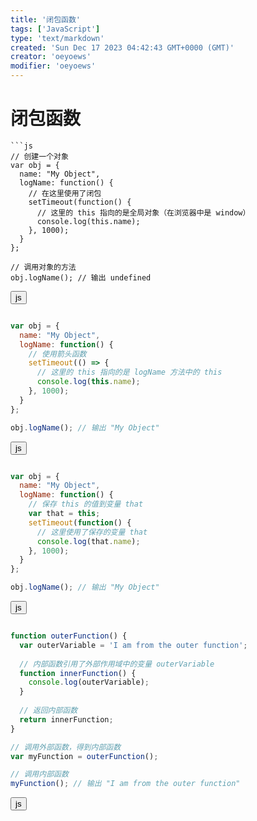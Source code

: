 ```yaml
---
title: '闭包函数'
tags: ['JavaScript']
type: 'text/markdown'
created: 'Sun Dec 17 2023 04:42:43 GMT+0000 (GMT)'
creator: 'oeyoews'
modifier: 'oeyoews'
---
```


# 闭包函数

```
```js
// 创建一个对象
var obj = {
  name: "My Object",
  logName: function() {
    // 在这里使用了闭包
    setTimeout(function() {
      // 这里的 this 指向的是全局对象（在浏览器中是 window）
      console.log(this.name);
    }, 1000);
  }
};

// 调用对象的方法
obj.logName(); // 输出 undefined
```

<button>js</button>
```

```
```js
var obj = {
  name: "My Object",
  logName: function() {
    // 使用箭头函数
    setTimeout(() => {
      // 这里的 this 指向的是 logName 方法中的 this
      console.log(this.name);
    }, 1000);
  }
};

obj.logName(); // 输出 "My Object"
```

<button>js</button>
```

```
```js
var obj = {
  name: "My Object",
  logName: function() {
    // 保存 this 的值到变量 that
    var that = this;
    setTimeout(function() {
      // 这里使用了保存的变量 that
      console.log(that.name);
    }, 1000);
  }
};

obj.logName(); // 输出 "My Object"
```

<button>js</button>
```

```
```js
function outerFunction() {
  var outerVariable = 'I am from the outer function';
  
  // 内部函数引用了外部作用域中的变量 outerVariable
  function innerFunction() {
    console.log(outerVariable);
  }
  
  // 返回内部函数
  return innerFunction;
}

// 调用外部函数，得到内部函数
var myFunction = outerFunction();

// 调用内部函数
myFunction(); // 输出 "I am from the outer function"
```

<button>js</button>
```
